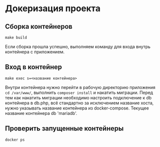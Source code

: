 # Докеризация проекта

## Сборка контейнеров
~~~
make build
~~~
Если сборка прошла успешно, выполняем команду для входа внутрь контейнера с приложением.
## Вход в контейнер
~~~
make exec s=<название контейнера>
~~~
Внутри контейнера нужно перейти в рабочую директорию приложения `cd /var/www/`, выполнить `composer install` и накатить миграции.
Перед тем как накатить миграции необходимо настроить подключение к db контейнера в db.php,
всё стандартно за исключением название хоста, нужно указывать название контейнера из docker-compose.
Текущее название контейнера db 'mariadb'.
## Проверить запущенные контейнеры
~~~
docker ps
~~~
